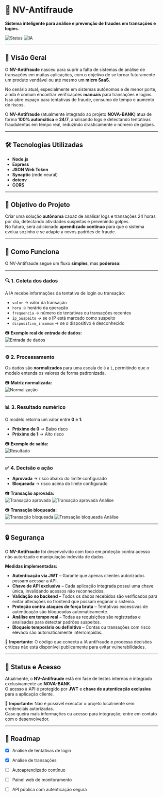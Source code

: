 # 🚨 NV-Antifraude
**Sistema inteligente para análise e prevenção de fraudes em transações e logins.**

![Status](https://img.shields.io/badge/status-beta-yellow)
![IA](https://img.shields.io/badge/IA-Machine%20Learning-green)

---

## 📖 Visão Geral
O **NV-Antifraude** nasceu para suprir a falta de sistemas de análise de transações em muitas aplicações, com o objetivo de se tornar futuramente um produto vendável ou até mesmo um **micro SaaS**.

No cenário atual, especialmente em sistemas autônomos e de menor porte, ainda é comum encontrar verificações **manuais** para transações e logins. Isso abre espaço para tentativas de fraude, consumo de tempo e aumento de riscos.

O **NV-Antifraude** (atualmente integrado ao projeto **NOVA-BANK**) atua de forma **100% automática** e **24/7**, analisando logs e detectando tentativas fraudulentas em tempo real, reduzindo drasticamente o número de golpes.

---

## 🛠 Tecnologias Utilizadas

- **Node.js**
- **Express**
- **JSON Web Token**
- **Synaptic** (rede neural)
- **dotenv**
- **CORS**

---

## 🎯 Objetivo do Projeto
Criar uma solução **autônoma** capaz de analisar logs e transações 24 horas por dia, detectando atividades suspeitas e prevenindo golpes.  
No futuro, será adicionado **aprendizado contínuo** para que o sistema evolua sozinho e se adapte a novos padrões de fraude.

---

## 🧠 Como Funciona

O NV-Antifraude segue um fluxo **simples**, mas **poderoso**:


---

### 🔍 1. Coleta dos dados
A IA recebe informações da tentativa de login ou transação:

- `valor` → valor da transação
- `hora` → horário da operação
- `frequencia` → número de tentativas ou transações recentes
- `ip_Suspeito` → se o IP está marcado como suspeito
- `dispositivo_incomum` → se o dispositivo é desconhecido

📷 **Exemplo real de entrada de dados:**  
![Entrada de dados](./fluxo/transação_log1.png)

---

### ⚙️ 2. Processamento
Os dados são **normalizados** para uma escala de `0` a `1`, permitindo que o modelo entenda os valores de forma padronizada.

📷 **Matriz normalizada:**  
![Normalização](./fluxo/transação_log_matriz.png)

---

### 📊 3. Resultado numérico
O modelo retorna um valor entre **0** e **1**:

- **Próximo de 0** → Baixo risco
- **Próximo de 1** → Alto risco

📷 **Exemplo de saída:**  
![Resultado](./fluxo/transação_resultado.png)

---

### ✅ 4. Decisão e ação
- **Aprovada** → risco abaixo do limite configurado
- **Bloqueada** → risco acima do limite configurado

📷 **Transação aprovada:**  
![Transação aprovada](./fluxo/tela_transação_sucesso.png)
![Transação aprovada Análise](./fluxo/transação_sucesso.png)

📷 **Transação bloqueada:**  
![Transação bloqueada](./fluxo/tela_transação_bloqueada.png)
![Transação bloqueada Análise](./fluxo/transação_bloqueada.png)

---

## 🔒 Segurança

O **NV-Antifraude** foi desenvolvido com foco em proteção contra acesso não autorizado e manipulação indevida de dados.

**Medidas implementadas:**
- **Autenticação via JWT** – Garante que apenas clientes autorizados possam acessar a API.
- **Chave de API exclusiva** – Cada aplicação integrada possui uma chave única, invalidando acessos não reconhecidos.
- **Validação no backend** – Todos os dados recebidos são verificados para evitar alterações no frontend que possam enganar o sistema.
- **Proteção contra ataques de força bruta** – Tentativas excessivas de autenticação são bloqueadas automaticamente.
- **Análise em tempo real** – Todas as requisições são registradas e analisadas para detectar padrões suspeitos.
- **Bloqueio temporário ou definitivo** – Contas ou transações com risco elevado são automaticamente interrompidas.

📌 **Importante:** O código que conecta a IA antifraude e processa decisões críticas não está disponível publicamente para evitar vulnerabilidades.

---



## 🚀 Status e Acesso

Atualmente, o **NV-Antifraude** está em fase de testes internos e integrado exclusivamente ao **NOVA-BANK**.  
O acesso à API é protegido por **JWT** e **chave de autenticação exclusiva** para a aplicação cliente.  

📌 **Importante:** Não é possível executar o projeto localmente sem credenciais autorizadas.  
Caso queira mais informações ou acesso para integração, entre em contato com o desenvolvedor.

---

## 📅 Roadmap

- [x] Análise de tentativas de login
- [x] Análise de transações
- [ ] Autoaprendizado contínuo
- [ ] Painel web de monitoramento
- [ ] API pública com autenticação segura



